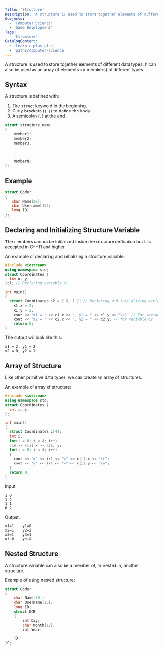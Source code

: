 ```yaml
---
Title: 'Structure'
Description: 'A structure is used to store together elements of different data types. It can also be used as an array of elements (or members) of different types.'
Subjects:
  - 'Computer Science'
  - 'Game Development'
Tags:
  - 'Structure'
CatalogContent:
  - 'learn-c-plus-plus'
  - 'paths/computer-science'
---
```


A structure is used to store together elements of different data types. It can also be used as an array of elements (or members) of different types.

## Syntax

A structure is defined with:

1. The `struct` keyword in the beginning.
2. Curly brackets (`{ }`) to define the body.
3. A semicolon (`;`) at the end.

```cpp
struct structure_name
{
    member1;
    member2;
    member3;
    .
    .
    .
    memberN;
};
```

## Example

```cpp
struct Coder
{
   char Name[30];
   char Username[15];
   long ID;
};
```

## Declaring and Initializing Structure Variable

The members cannot be initialized inside the structure defination but it is accepted in C++11 and higher.

An example of declaring and initializing a structure variable:

```cpp
#include <iostream>
using namespace std;
struct Coordinates {
  int x, y;
}c1; // Declaring variable c1

int main()
{
  struct Coordinates c2 = { 0, 1 }; // Declaring and initializing variable c2
    c1.x = 2;
    c1.y = 2;
    cout << "x1 = " << c1.x << ", y1 = " << c1.y << "\n"; // For variable c1
    cout << "x2 = " << c2.x << ", y2 = " << c2.y; // for variable c2
    return 0;
}
```

The output will look like this:

```
x1 = 2, y1 = 2
x2 = 0, y2 = 1
```

## Array of Structure

Like other primitive data types, we can create an array of structures.

An example of array of structure:

```cpp
#include <iostream>
using namespace std;
struct Coordinates {
  int x, y;
};

int main()
{
  struct Coordinates c[4];
  int i;
  for(i = 0; i < 4; i++)
  cin >> c[i].x >> c[i].y;
  for(i = 0; i < 4; i++)
  {
    cout << "x" << i+1 << "=" << c[i].x << "\t";
    cout << "y" << i+1 << "=" << c[i].y << "\n";
  }
  return 0;
}
```

Input:

```
1 0
1 2
1 1
0 2
```

Output:

```
x1=1    y1=0
x2=1    y2=2
x3=1    y3=1
x4=0    y4=2
```

## Nested Structure

A structure variable can also be a member of, or nested in, another structure.

Example of using nested structure:

```cpp
struct Coder
{
    char Name[30];
    char Username[15];
    long ID;
    struct DOB
    {
        int Day;
        char Month[12];
        int Year;

    }D;
}C;
```
